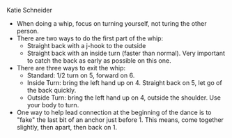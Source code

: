 Katie Schneider
* When doing a whip, focus on turning yourself, not turing the other person.
* There are two ways to do the first part of the whip:
  * Straight back with a j-hook to the outside
  * Straight back with an inside turn (faster than normal).  Very important
    to catch the back as early as possible on this one.
* There are three ways to exit the whip:
  * Standard: 1/2 turn on 5, forward on 6.
  * Inside Turn: bring the left hand up on 4.  Straight back on 5, let go of the back quickly.
  * Outside Turn: bring the left hand up on 4, outside the shoulder.  Use your body to turn.
* One way to help lead connection at the beginning of the dance is to "fake" the last bit of
  an anchor just before 1.  This means, come together slightly, then apart, then back on 1.